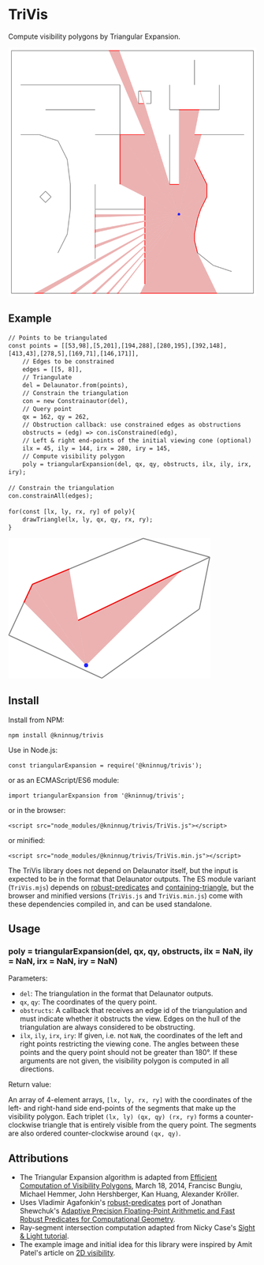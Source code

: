 TriVis
======

Compute visibility polygons by Triangular Expansion.

![Visbility polygon example](example.png)

Example
-------

	// Points to be triangulated
	const points = [[53,98],[5,201],[194,288],[280,195],[392,148],[413,43],[278,5],[169,71],[146,171]],
		// Edges to be constrained
		edges = [[5, 8]],
		// Triangulate
		del = Delaunator.from(points),
		// Constrain the triangulation
		con = new Constrainautor(del),
		// Query point
		qx = 162, qy = 262,
		// Obstruction callback: use constrained edges as obstructions
		obstructs = (edg) => con.isConstrained(edg),
		// Left & right end-points of the initial viewing cone (optional)
		ilx = 45, ily = 144, irx = 280, iry = 145,
		// Compute visibility polygon
		poly = triangularExpansion(del, qx, qy, obstructs, ilx, ily, irx, iry);
	
	// Constrain the triangulation
	con.constrainAll(edges);
	
	for(const [lx, ly, rx, ry] of poly){
		drawTriangle(lx, ly, qx, qy, rx, ry);
	}

![Visibility polygon](strain.png)

Install
-------

Install from NPM:

	npm install @kninnug/trivis
	
Use in Node.js:

	const triangularExpansion = require('@kninnug/trivis');
	
or as an ECMAScript/ES6 module:

	import triangularExpansion from '@kninnug/trivis';

or in the browser:

	<script src="node_modules/@kninnug/trivis/TriVis.js"></script>

or minified:

	<script src="node_modules/@kninnug/trivis/TriVis.min.js"></script>

The TriVis library does not depend on Delaunator itself, but the input is
expected to be in the format that Delaunator outputs. The ES module variant
(`TriVis.mjs`) depends on [robust-predicates](https://www.npmjs.com/package/robust-predicates)
and [containing-triangle](https://www.npmjs.com/package/@kninnug/containing-triangle),
but the browser and minified versions (`TriVis.js` and `TriVis.min.js`) come
with these dependencies compiled in, and can be used standalone.

Usage
-----

### poly = triangularExpansion(del, qx, qy, obstructs, ilx = NaN, ily = NaN, irx = NaN, iry = NaN)

Parameters:

- `del`: The triangulation in the format that Delaunator outputs.
- `qx`, `qy`: The coordinates of the query point.
- `obstructs`: A callback that receives an edge id of the triangulation and must
  indicate whether it obstructs the view. Edges on the hull of the triangulation
  are always considered to be obstructing.
- `ilx`, `ily`, `irx`, `iry`: If given, i.e. not `NaN`, the coordinates of the
  left and right points restricting the viewing cone. The angles between these
  points and the query point should not be greater than 180°. If these arguments
  are not given, the visibility polygon is computed in all directions.

Return value:

An array of 4-element arrays, `[lx, ly, rx, ry]` with the coordinates of the
left- and right-hand side end-points of the segments that make up the visibility
polygon. Each triplet `(lx, ly) (qx, qy) (rx, ry)` forms a counter-clockwise
triangle that is entirely visible from the query point. The segments are also
ordered counter-clockwise around `(qx, qy)`.

Attributions
------------

- The Triangular Expansion algorithm is adapted from [Efficient Computation of
  Visibility Polygons](https://arxiv.org/abs/1403.3905), March 18, 2014,
  Francisc Bungiu, Michael Hemmer, John Hershberger, Kan Huang, Alexander Kröller.
- Uses Vladimir Agafonkin's [robust-predicates](https://github.com/mourner/robust-predicates) port
  of Jonathan Shewchuk's [Adaptive Precision Floating-Point Arithmetic and Fast Robust Predicates
  for Computational Geometry](http://www.cs.cmu.edu/~quake/robust.html).
- Ray-segment intersection computation adapted from Nicky Case's
  [Sight & Light tutorial](https://ncase.me/sight-and-light/).
- The example image and initial idea for this library were inspired by Amit
  Patel's article on [2D visibility](https://www.redblobgames.com/articles/visibility/).
